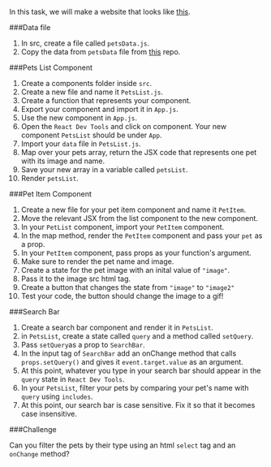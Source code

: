In this task, we will make a website that looks like [this](https://furends.netlify.app 'this').

###Data file

1. In src, create a file called `petsData.js`.
2. Copy the data from `petsData` file from [this](https://github.com/JoinCODED/React-review 'this') repo.

###Pets List Component

1. Create a components folder inside `src`.
2. Create a new file and name it `PetsList.js`.
3. Create a function that represents your component.
4. Export your component and import it in `App.js`.
5. Use the new component in `App.js`.
6. Open the `React Dev Tools` and click on component. Your new component `PetsList` should be under `App`.
7. Import your `data` file in `PetsList.js`.
8. Map over your pets array, return the JSX code that represents one pet with its image and name.
9. Save your new array in a variable called `petsList`.
10. Render `petsList`.

###Pet Item Component

1. Create a new file for your pet item component and name it `PetItem`.
2. Move the relevant JSX from the list component to the new component.
3. In your `PetList` component, import your `PetItem` component.
4. In the map method, render the `PetItem` component and pass your `pet` as a prop.
5. In your `PetItem` component, pass props as your function's argument.
6. Make sure to render the pet name and image.
7. Create a state for the pet image with an inital value of `"image"`.
8. Pass it to the image src html tag.
9. Create a button that changes the state from `"image"` to `"image2"`
10. Test your code, the button should change the image to a gif!

###Search Bar

1. Create a search bar component and render it in `PetsList`.
2. in `PetsList`, create a state called `query` and a method called `setQuery`.
3. Pass `setQuery`as a prop to `SearchBar`.
4. In the input tag of `SearchBar` add an onChange method that calls `props.setQuery()` and gives it `event.target.value` as an argument.
5. At this point, whatever you type in your search bar should appear in the `query` state in `React Dev Tools`.
6. In your `PetsList`, filter your pets by comparing your pet's name with `query` using `includes`.
7. At this point, our search bar is case sensitive. Fix it so that it becomes case insensitive.

###Challenge

Can you filter the pets by their type using an html `select` tag and an `onChange` method?

